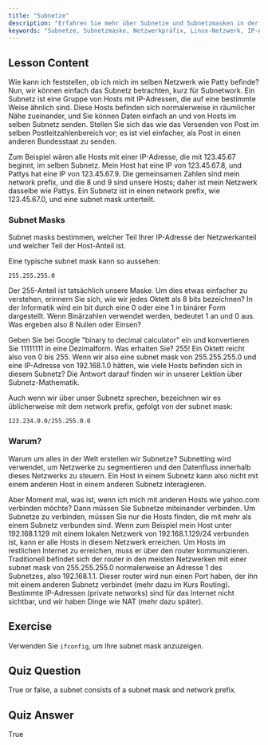 ```yaml
---
title: "Subnetze"
description: "Erfahren Sie mehr über Subnetze und Subnetzmasken in der Linux-Netzwerktechnik. Verstehen Sie Netzwerkpräfixe und wie Subnetze den Datenverkehr segmentieren. Beginnen Sie mit diesem anfängerfreundlichen Leitfaden!"
keywords: "Subnetze, Subnetzmaske, Netzwerkpräfix, Linux-Netzwerk, IP-Adresse, Anfänger, Tutorial, ifconfig"
---
```


## Lesson Content

Wie kann ich feststellen, ob ich mich im selben Netzwerk wie Patty befinde? Nun, wir können einfach das Subnetz betrachten, kurz für Subnetwork. Ein Subnetz ist eine Gruppe von Hosts mit IP-Adressen, die auf eine bestimmte Weise ähnlich sind. Diese Hosts befinden sich normalerweise in räumlicher Nähe zueinander, und Sie können Daten einfach an und von Hosts im selben Subnetz senden. Stellen Sie sich das wie das Versenden von Post im selben Postleitzahlenbereich vor; es ist viel einfacher, als Post in einen anderen Bundesstaat zu senden.

Zum Beispiel wären alle Hosts mit einer IP-Adresse, die mit 123.45.67 beginnt, im selben Subnetz. Mein Host hat eine IP von 123.45.67.8, und Pattys hat eine IP von 123.45.67.9. Die gemeinsamen Zahlen sind mein network prefix, und die 8 und 9 sind unsere Hosts; daher ist mein Netzwerk dasselbe wie Pattys. Ein Subnetz ist in einen network prefix, wie 123.45.67.0, und eine subnet mask unterteilt.

### Subnet Masks

Subnet masks bestimmen, welcher Teil Ihrer IP-Adresse der Netzwerkanteil und welcher Teil der Host-Anteil ist.

Eine typische subnet mask kann so aussehen:

```plaintext
255.255.255.0
```

Der 255-Anteil ist tatsächlich unsere Maske. Um dies etwas einfacher zu verstehen, erinnern Sie sich, wie wir jedes Oktett als 8 bits bezeichnen? In der Informatik wird ein bit durch eine 0 oder eine 1 in binärer Form dargestellt. Wenn Binärzahlen verwendet werden, bedeutet 1 an und 0 aus. Was ergeben also 8 Nullen oder Einsen?

Geben Sie bei Google "binary to decimal calculator" ein und konvertieren Sie 11111111 in eine Dezimalform. Was erhalten Sie? 255! Ein Oktett reicht also von 0 bis 255. Wenn wir also eine subnet mask von 255.255.255.0 und eine IP-Adresse von 192.168.1.0 hätten, wie viele Hosts befinden sich in diesem Subnetz? Die Antwort darauf finden wir in unserer Lektion über Subnetz-Mathematik.

Auch wenn wir über unser Subnetz sprechen, bezeichnen wir es üblicherweise mit dem network prefix, gefolgt von der subnet mask:

```plaintext
123.234.0.0/255.255.0.0
```

### Warum?

Warum um alles in der Welt erstellen wir Subnetze? Subnetting wird verwendet, um Netzwerke zu segmentieren und den Datenfluss innerhalb dieses Netzwerks zu steuern. Ein Host in einem Subnetz kann also nicht mit einem anderen Host in einem anderen Subnetz interagieren.

Aber Moment mal, was ist, wenn ich mich mit anderen Hosts wie yahoo.com verbinden möchte? Dann müssen Sie Subnetze miteinander verbinden. Um Subnetze zu verbinden, müssen Sie nur die Hosts finden, die mit mehr als einem Subnetz verbunden sind. Wenn zum Beispiel mein Host unter 192.168.1.129 mit einem lokalen Netzwerk von 192.168.1.129/24 verbunden ist, kann er alle Hosts in diesem Netzwerk erreichen. Um Hosts im restlichen Internet zu erreichen, muss er über den router kommunizieren. Traditionell befindet sich der router in den meisten Netzwerken mit einer subnet mask von 255.255.255.0 normalerweise an Adresse 1 des Subnetzes, also 192.168.1.1. Dieser router wird nun einen Port haben, der ihn mit einem anderen Subnetz verbindet (mehr dazu im Kurs Routing). Bestimmte IP-Adressen (private networks) sind für das Internet nicht sichtbar, und wir haben Dinge wie NAT (mehr dazu später).

## Exercise

Verwenden Sie `ifconfig`, um Ihre subnet mask anzuzeigen.

## Quiz Question

True or false, a subnet consists of a subnet mask and network prefix.

## Quiz Answer

True
